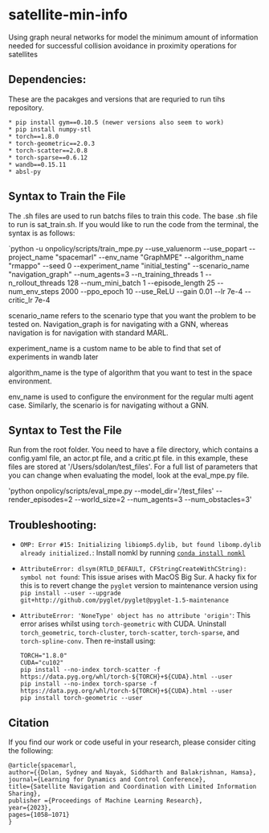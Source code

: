 # satellite-min-info
Using graph neural networks for model the minimum amount of information needed for successful collision avoidance in proximity operations for satellites


## Dependencies:
These are the pacakges and versions that are requried to run tihs repository.

    * pip install gym==0.10.5 (newer versions also seem to work)
    * pip install numpy-stl
    * torch==1.8.0              
    * torch-geometric==2.0.3
    * torch-scatter==2.0.8
    * torch-sparse==0.6.12
    * wandb==0.15.11
    * absl-py
   

## Syntax to Train the File
The .sh files are used to run batchs files to train this code. The base .sh file to run is sat_train.sh. If you would like to run the code from the terminal, the syntax is as follows:

`python -u onpolicy/scripts/train_mpe.py --use_valuenorm --use_popart --project_name "spacemarl"  --env_name "GraphMPE" --algorithm_name "rmappo" --seed 0 --experiment_name "initial_testing" --scenario_name "navigation_graph" --num_agents=3 --n_training_threads 1 --n_rollout_threads 128 --num_mini_batch 1  --episode_length 25 --num_env_steps 2000  --ppo_epoch 10 --use_ReLU --gain 0.01 --lr 7e-4 --critic_lr 7e-4
 
scenario_name refers to the scenario type that you want the problem to be tested on. Navigation_graph is for navigating with a GNN, whereas navigation is for navigation with standard MARL. 

experiment_name is a custom name to be able to find that set of experiments in wandb later

algorithm_name is the type of algorithm that you want to test in the space environment.

env_name is used to configure the environment for the regular multi agent case. Similarly, the scenario is for navigating without a GNN.



## Syntax to Test the File
Run from the root folder. You need to have a file directory, which contains a config.yaml file, an actor.pt file, and a critic.pt file. in this example, these files are stored at '/Users/sdolan/test_files'. For a full list of parameters that you can change when evaluating the model, look at the eval_mpe.py file.

'python onpolicy/scripts/eval_mpe.py --model_dir='/test_files' --render_episodes=2 --world_size=2 --num_agents=3 --num_obstacles=3' 



## Troubleshooting:
* `OMP: Error #15: Initializing libiomp5.dylib, but found libomp.dylib already initialized.`: Install nomkl by running [`conda install nomkl`](https://stackoverflow.com/questions/53014306/error-15-initializing-libiomp5-dylib-but-found-libiomp5-dylib-already-initial)

* `AttributeError: dlsym(RTLD_DEFAULT, CFStringCreateWithCString): symbol not found`: This issue arises with MacOS Big Sur. A hacky fix for this is to revert change the `pyglet` version to maintenance version using `pip install --user --upgrade git+http://github.com/pyglet/pyglet@pyglet-1.5-maintenance`

* `AttributeError: 'NoneType' object has no attribute 'origin'`: This error arises whilst using `torch-geometric` with CUDA. Uninstall `torch_geometric`, `torch-cluster`, `torch-scatter`, `torch-sparse`, and `torch-spline-conv`. Then re-install using:
    ```
    TORCH="1.8.0"
    CUDA="cu102"
    pip install --no-index torch-scatter -f https://data.pyg.org/whl/torch-${TORCH}+${CUDA}.html --user
    pip install --no-index torch-sparse -f https://data.pyg.org/whl/torch-${TORCH}+${CUDA}.html --user
    pip install torch-geometric --user
    ```

## Citation
If you find our work or code useful in your research, please consider citing the following:
<pre><code>@article{spacemarl,
author={{Dolan, Sydney and Nayak, Siddharth and Balakrishnan, Hamsa},
journal={Learning for Dynamics and Control Conference},
title={Satellite Navigation and Coordination with Limited Information Sharing},
publisher ={Proceedings of Machine Learning Research},
year={2023},
pages={1058–1071}
}</code></pre>
